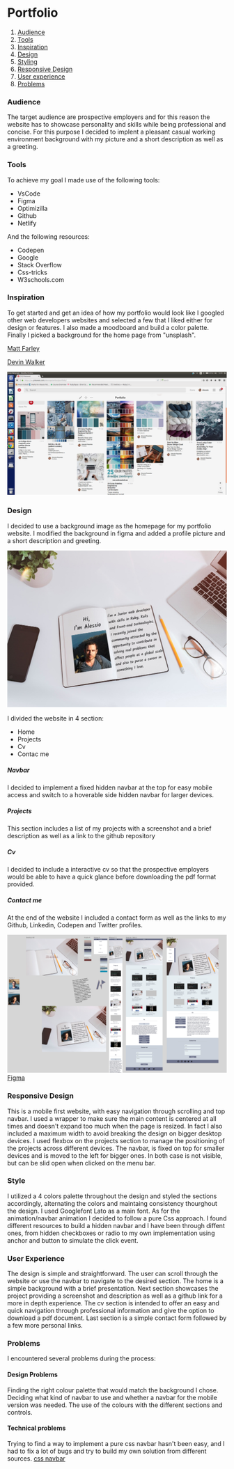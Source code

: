 # Portfolio

1. [Audience](#Audience)
2. [Tools](#Tools)
3. [Inspiration](#Inspiration)
4. [Design](#Design)
5. [Styling](#Styling)
6. [Responsive Design](#Responsive-Design)
7. [User experience](#User-experience)
8. [Problems](#Problems)

### <a id="#Audience"></a>Audience
The target audience are prospective employers and for this reason the website has to showcase personality and skills while being professional and concise.
For this purpose I decided to implent a pleasant casual working environment background with my picture and a short description as well as a greeting.

### <a id="#Tools"></a>Tools
To achieve my goal I made use of the following tools:
* VsCode
* Figma
* Optimizilla
* Github
* Netlify

And the following resources:
* Codepen
* Google
* Stack Overflow
* Css-tricks
* W3schools.com

### <a id="#Inspiration"></a>Inspiration
To get started and get an idea of how my portfolio would look like I googled other web developers websites and selected a few that I liked either for design or features. I also made a moodboard and build a color palette. Finally I picked a background for the home page from "unsplash".

[Matt Farley][1]

[Devin Walker][2]

![alt text][moodboard]

### <a id="Design"></a>Design
I decided to use a background image as the homepage for my portfolio website. I modified the background in figma and added a profile picture and a short description and greeting. 

![alt text][background]

I divided the website in 4 section:
* Home
* Projects
* Cv
* Contac me
##### Navbar
I decided to implement a fixed hidden navbar at the top for easy mobile access and switch to a hoverable side hidden navbar for larger devices.
##### Projects
This section includes a list of my projects with a screenshot and a brief description as well as a link to the github repository
##### Cv
I decided to include a interactive cv so that the prospective employers would be able to have a quick glance before downloading the pdf format provided.
##### Contact me
At the end of the website I included a contact form as well as the links to my Github, Linkedin, Codepen and Twitter profiles.

![alt text][figma]
[Figma][3]

### <a id="Responsive-Design"></a>Responsive Design
This is a mobile first website, with easy navigation through scrolling and top navbar. I used a wrapper to make sure the main content is centered at all times and doesn't expand too much when the page is resized. In fact I also included a maximum width to avoid breaking the design on bigger desktop devices. I used flexbox on the projects section to manage the positioning of the projects across different devices.
The navbar, is fixed on top for smaller devices and is moved to the left for bigger ones. In both case is not visible, but can be slid open when clicked on the menu bar.

### <a id="Style"></a>Style
I utilized a 4 colors palette throughout the design and styled the sections accordingly, alternating the colors and maintaing consistency thourghout the design. I used Googlefont Lato as a main font. As for the animation/navbar animation I decided to follow a pure Css approach. I found different resources to build a hidden navbar and I have been through diffent ones, from hidden checkboxes or radio to my own implementation using anchor and button to simulate the click event.

### <a id="User-Experience"></a>User Experience
The design is simple and straightforward. The user can scroll through the website or use the navbar to navigate to the desired section.
The home is a simple background with a brief presentation.
Next section showcases the project providing a screenshot and description as well as a github link for a more in depth experience.
The cv section is intended to offer an easy and quick navigation through professional information and give the option to download a pdf document. Last section is a simple contact form followed by a few more personal links.

### <a id="#Problem"></a>Problems
I encountered several problems during the process:
#### Design Problems
Finding the right colour palette that would match the background I chose. Deciding what kind of navbar to use and whether a navbar for the mobile version was needed. The use of the colours with the different sections and controls. 
#### Technical problems
Trying to find a way to implement a pure css navbar hasn't been easy, and I had to fix a lot of bugs and try to build my own solution from different sources.
[css navbar][4]

[moodboard]: https://github.com/alessio-palumbo/my-portfolio/blob/master/assets/moodboard.png
[background]: https://github.com/alessio-palumbo/my-portfolio/blob/master/assets/background-min.jpg
[figma]: https://github.com/alessio-palumbo/my-portfolio/blob/master/assets/figma.png
[1]: http://mattfarley.ca/
[2]: https://imdev.in/
[3]: https://www.figma.com/file/BLuitzqbxPz0GFZoilBZrrgu/Portfolio
[4]: https://codepen.io/AlessioP/pen/VzoQVm